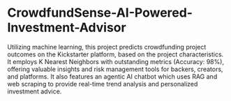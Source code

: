 # CrowdfundSense-AI-Powered-Investment-Advisor

Utilizing machine learning, this project predicts crowdfunding project outcomes on the Kickstarter platform, based on the project characteristics. It employs K Nearest Neighbors with outstanding metrics (Accuracy: 98%), offering valuable insights and risk management tools for backers, creators, and platforms.
It also features an agentic AI chatbot which uses RAG and web scraping to provide real-time trend analysis and personalized investment advice.
